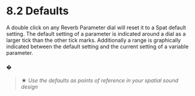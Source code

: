 # 8.2 Defaults

A double click on any Reverb Parameter dial will reset it to a Spat default setting.
The default setting of a parameter is indicated around a dial as a larger tick than
the other tick marks. Additionally a range is graphically indicated between the default setting and the current setting of a variable parameter.

#### �

> ★ _Use the defaults as points of reference in your spatial sound design_


